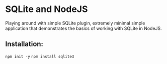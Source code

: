 # SQLite and NodeJS

Playing around with simple SQLite plugin, extremely minimal simple application
that demonstrates the basics of working with SQLite in NodeJS.

## Installation:

`npm init -y`
`npm install sqlite3`
